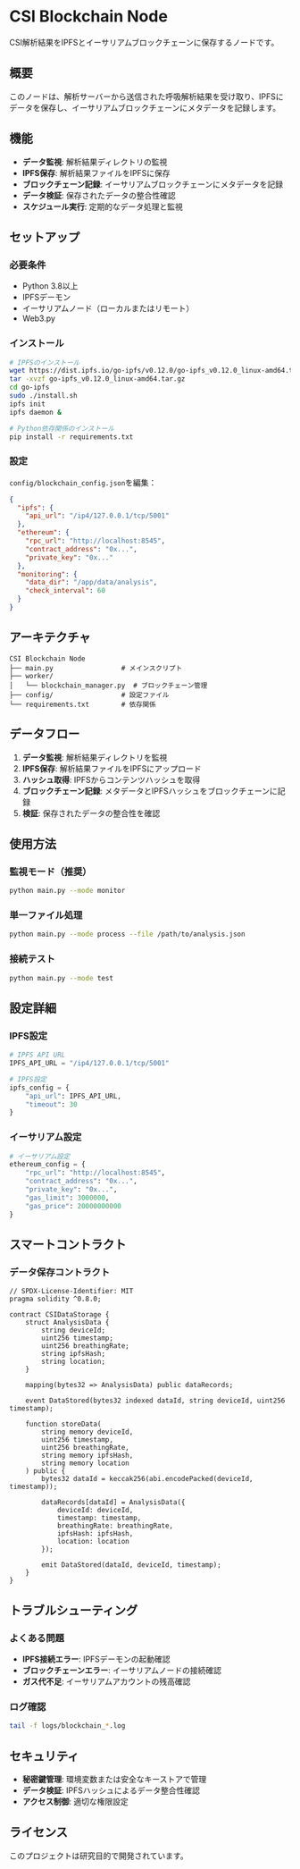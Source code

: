 # CSI Blockchain Node

CSI解析結果をIPFSとイーサリアムブロックチェーンに保存するノードです。

## 概要

このノードは、解析サーバーから送信された呼吸解析結果を受け取り、IPFSにデータを保存し、イーサリアムブロックチェーンにメタデータを記録します。

## 機能

- **データ監視**: 解析結果ディレクトリの監視
- **IPFS保存**: 解析結果ファイルをIPFSに保存
- **ブロックチェーン記録**: イーサリアムブロックチェーンにメタデータを記録
- **データ検証**: 保存されたデータの整合性確認
- **スケジュール実行**: 定期的なデータ処理と監視

## セットアップ

### 必要条件

- Python 3.8以上
- IPFSデーモン
- イーサリアムノード（ローカルまたはリモート）
- Web3.py

### インストール

```bash
# IPFSのインストール
wget https://dist.ipfs.io/go-ipfs/v0.12.0/go-ipfs_v0.12.0_linux-amd64.tar.gz
tar -xvzf go-ipfs_v0.12.0_linux-amd64.tar.gz
cd go-ipfs
sudo ./install.sh
ipfs init
ipfs daemon &

# Python依存関係のインストール
pip install -r requirements.txt
```

### 設定

`config/blockchain_config.json`を編集：

```json
{
  "ipfs": {
    "api_url": "/ip4/127.0.0.1/tcp/5001"
  },
  "ethereum": {
    "rpc_url": "http://localhost:8545",
    "contract_address": "0x...",
    "private_key": "0x..."
  },
  "monitoring": {
    "data_dir": "/app/data/analysis",
    "check_interval": 60
  }
}
```

## アーキテクチャ

```
CSI Blockchain Node
├── main.py                 # メインスクリプト
├── worker/
│   └── blockchain_manager.py  # ブロックチェーン管理
├── config/                 # 設定ファイル
└── requirements.txt        # 依存関係
```

## データフロー

1. **データ監視**: 解析結果ディレクトリを監視
2. **IPFS保存**: 解析結果ファイルをIPFSにアップロード
3. **ハッシュ取得**: IPFSからコンテンツハッシュを取得
4. **ブロックチェーン記録**: メタデータとIPFSハッシュをブロックチェーンに記録
5. **検証**: 保存されたデータの整合性を確認

## 使用方法

### 監視モード（推奨）

```bash
python main.py --mode monitor
```

### 単一ファイル処理

```bash
python main.py --mode process --file /path/to/analysis.json
```

### 接続テスト

```bash
python main.py --mode test
```

## 設定詳細

### IPFS設定

```python
# IPFS API URL
IPFS_API_URL = "/ip4/127.0.0.1/tcp/5001"

# IPFS設定
ipfs_config = {
    "api_url": IPFS_API_URL,
    "timeout": 30
}
```

### イーサリアム設定

```python
# イーサリアム設定
ethereum_config = {
    "rpc_url": "http://localhost:8545",
    "contract_address": "0x...",
    "private_key": "0x...",
    "gas_limit": 3000000,
    "gas_price": 20000000000
}
```

## スマートコントラクト

### データ保存コントラクト

```solidity
// SPDX-License-Identifier: MIT
pragma solidity ^0.8.0;

contract CSIDataStorage {
    struct AnalysisData {
        string deviceId;
        uint256 timestamp;
        uint256 breathingRate;
        string ipfsHash;
        string location;
    }
    
    mapping(bytes32 => AnalysisData) public dataRecords;
    
    event DataStored(bytes32 indexed dataId, string deviceId, uint256 timestamp);
    
    function storeData(
        string memory deviceId,
        uint256 timestamp,
        uint256 breathingRate,
        string memory ipfsHash,
        string memory location
    ) public {
        bytes32 dataId = keccak256(abi.encodePacked(deviceId, timestamp));
        
        dataRecords[dataId] = AnalysisData({
            deviceId: deviceId,
            timestamp: timestamp,
            breathingRate: breathingRate,
            ipfsHash: ipfsHash,
            location: location
        });
        
        emit DataStored(dataId, deviceId, timestamp);
    }
}
```

## トラブルシューティング

### よくある問題

- **IPFS接続エラー**: IPFSデーモンの起動確認
- **ブロックチェーンエラー**: イーサリアムノードの接続確認
- **ガス代不足**: イーサリアムアカウントの残高確認

### ログ確認

```bash
tail -f logs/blockchain_*.log
```

## セキュリティ

- **秘密鍵管理**: 環境変数または安全なキーストアで管理
- **データ検証**: IPFSハッシュによるデータ整合性確認
- **アクセス制御**: 適切な権限設定

## ライセンス

このプロジェクトは研究目的で開発されています。 